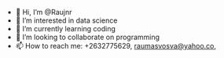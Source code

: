 - 👋 Hi, I’m @Raujnr
- 👀 I’m interested in data science
- 🌱 I’m currently learning coding
- 💞️ I’m looking to collaborate on programming
- 📫 How to reach me: +2632775629, raumasvosva@yahoo.co,

<!---
Raujnr/Raujnr is a ✨ special ✨ repository because its `README.md` (this file) appears on your GitHub profile.
You can click the Preview link to take a look at your changes.
--->
